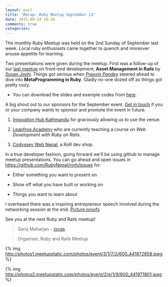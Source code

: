 ```yaml
---
layout: post
title: "Recap: Ruby Meetup September 13"
date: 2015-09-24 10:34
comments: true
categories: 
---
```


The monthly Ruby Meetup was held on the 2nd Sunday of September last week. Local ruby enthusiasts came together to quench and moreover arouse appetite for learning.

Two presentations were given during the meetup. First was a follow-up of our [last meetup](http://www.meetup.com/Nepal-Ruby-Users-Group/events/224417878/) on front-end development; **Asset Management in Rails** by [*Susan Joshi*](https://twitter.com/josisusan). Things got serious when [*Prasvin Pandey*](https://twitter.com/prasvinp) steered ahead to dive into **MetaProgramming in Ruby**. Gladly no-one dozed off as things got pretty cozy.

* You can download the slides and example codes from [here](http://www.meetup.com/Nepal-Ruby-Users-Group/files/).

A big shout out to our sponsors for the September event. [Get in touch](mailto:rubynepal.org@gmail.com) if you or your company wants to sponsor and promote the event in future.

1) [Innovation Hub Kathmandu](https://www.facebook.com/IHKathmandu) for graciously allowing us to use the venue.

2) [Leapfrog.Academy](http://leapfrog.academy/courses_ror.php) who are currently teaching a course on *Web Development with Ruby on Rails*.

3) [Codyssey Web Nepal](http://codysseynepal.com/), a RoR dev shop.

In a true developer fashion, going forward we'll be using github to manage meetup presentations. You can go ahead and open issues in https://github.com/RubyNepal/rorh/issues for: 

* Either something you want to present on

* Show off what you have built or working on

* Things you want to learn about

I overheard there was a inspiring entrepreneur speech involved during the networking session at the end. [Picture proofs](http://www.meetup.com/Nepal-Ruby-Users-Group/photos/26406995/)

See you at the next Ruby and Rails meetup!

> Saroj Maharjan - [zoras](http://twitter.com/zoraslapen)

> Organiser, Ruby and Rails Meetup


{% img http://photos1.meetupstatic.com/photos/event/3/1/7/2/600_441972658.jpeg %}

{% img http://photos2.meetupstatic.com/photos/event/2/e/1/9/600_441971801.jpeg %}
